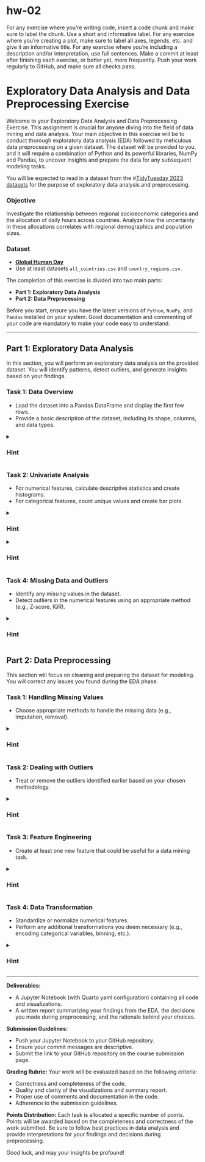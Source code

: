 # hw-02

For any exercise where you’re writing code, insert a code chunk and make
sure to label the chunk. Use a short and informative label. For any
exercise where you’re creating a plot, make sure to label all axes,
legends, etc. and give it an informative title. For any exercise where
you’re including a description and/or interpretation, use full
sentences. Make a commit at least after finishing each exercise, or
better yet, more frequently. Push your work regularly to GitHub, and make sure 
all checks pass.

# Exploratory Data Analysis and Data Preprocessing Exercise

Welcome to your Exploratory Data Analysis and Data Preprocessing Exercise. This assignment is crucial for anyone diving into the field of data mining and data analysis. Your main objective in this exercise will be to conduct thorough exploratory data analysis (EDA) followed by meticulous data preprocessing on a given dataset. The dataset will be provided to you, and it will require a combination of Python and its powerful libraries, NumPy and Pandas, to uncover insights and prepare the data for any subsequent modeling tasks.

You will be expected to read in a dataset from the #[TidyTuesday 2023 datasets](https://github.com/rfordatascience/tidytuesday/tree/master/data/2023) for the purpose of exploratory data analysis and preprocessing. 

### Objective
Investigate the relationship between regional socioeconomic categories and the allocation of daily hours across countries. Analyze how the uncertainty in these allocations correlates with regional demographics and population sizes.

### Dataset

- [**Global Human Day**](https://github.com/rfordatascience/tidytuesday/tree/master/data/2023/2023-09-12)
- Use at least datasets `all_countries.csv` and `country_regions.csv`. 

The completion of this exercise is divided into two main parts:

- **Part 1: Exploratory Data Analysis**
- **Part 2: Data Preprocessing**

Before you start, ensure you have the latest versions of `Python`, `NumPy`, and `Pandas` installed on your system. Good documentation and commenting of your code are mandatory to make your code easy to understand.

---

## Part 1: Exploratory Data Analysis 

In this section, you will perform an exploratory data analysis on the provided dataset. You will identify patterns, detect outliers, and generate insights based on your findings.

### Task 1: Data Overview 
- Load the dataset into a Pandas DataFrame and display the first few rows.
- Provide a basic description of the dataset, including its shape, columns, and data types.

<details>
  <summary><h3><b>Hint</b></h3></summary>

- Use functions like `.head()`, `.shape`, `.columns`, and `.dtypes` to get an overview of your DataFrame.
- Remember that `.info()` can be used to get a concise summary of the DataFrame including the non-null count and type of each column.

</details>

### Task 2: Univariate Analysis 
- For numerical features, calculate descriptive statistics and create histograms.
- For categorical features, count unique values and create bar plots.

<details>
  <summary><h3><b>Hint</b></h3></summary>

- Use `.describe()` for a quick statistical summary of the numerical features.
- Utilize `matplotlib` or `seaborn` libraries to create histograms (`hist()` or `sns.histplot()`).
- For categorical data, `value_counts()` can help in understanding the distribution of classes, and you can plot the results using `bar()` or `sns.countplot()`.

</details>

 

<details>
  <summary><h3><b>Hint</b></h3></summary>

- When creating scatter plots with `plt.scatter()` or `sns.scatterplot()`, it might be helpful to color points by a third categorical variable using the hue parameter in Seaborn.
- Use `sns.boxplot()` to create boxplots. Consider using the hue parameter if you have sub-categories within your categorical variable.

</details>

### Task 4: Missing Data and Outliers 
- Identify any missing values in the dataset.
- Detect outliers in the numerical features using an appropriate method (e.g., Z-score, IQR).

<details>
  <summary><h3><b>Hint</b></h3></summary>

- The `.isnull()` method chained with `.sum()` can help identify missing values.
- Consider using the `scipy.stats` module for Z-score computation or the `IQR` which is the range between the first and third quartile of your data distribution for outlier detection.

</details>

## Part 2: Data Preprocessing 

This section will focus on cleaning and preparing the dataset for modeling. You will correct any issues you found during the EDA phase.

### Task 1: Handling Missing Values 
- Choose appropriate methods to handle the missing data (e.g., imputation, removal).

<details>
  <summary><h3><b>Hint</b></h3></summary>

- Imputation methods could involve using `.fillna()` with measures like mean (`data.mean()`) for numerical columns and mode (`data.mode().iloc[0]`) for categorical columns.
- For removal, `.dropna()` is straightforward but consider the impact on your dataset size.

</details>

### Task 2: Dealing with Outliers 
- Treat or remove the outliers identified earlier based on your chosen methodology.

<details>
  <summary><h3><b>Hint</b></h3></summary>

- For outlier removal, you may use boolean indexing based on Z-scores or IQR to filter your data.
- If you don't want to remove outliers, consider transforming them using methods such as log transformation.

</details>

### Task 3: Feature Engineering 
- Create at least one new feature that could be useful for a data mining task.

<details>
  <summary><h3><b>Hint</b></h3></summary>

- Think about the domain knowledge related to your dataset that could suggest new features. For instance, if you have date-time information, extracting the day of the week could be useful.
- Also, combining features, if relevant, to create ratios or differences can often reveal useful insights.

</details>

### Task 4: Data Transformation 
- Standardize or normalize numerical features.
- Perform any additional transformations you deem necessary (e.g., encoding categorical variables, binning, etc.).

<details>
  <summary><h3><b>Hint</b></h3></summary>

- For scaling, `StandardScaler` or `MinMaxScaler` from `sklearn.preprocessing` can be applied to numerical features.
- For normalization, `np.log1p()` (log(1+x)) can help in managing skewed data.
- Use `pd.get_dummies()` or `LabelEncoder`/`OneHotEncoder` from `sklearn.preprocessing` for encoding categorical variables.

</details>

---

**Deliverables:**
- A Jupyter Notebook (with Quarto yaml configuration) containing all code and visualizations.
- A written report summarizing your findings from the EDA, the decisions you made during preprocessing, and the rationale behind your choices.

**Submission Guidelines:**
- Push your Jupyter Notebook to your GitHub repository.
- Ensure your commit messages are descriptive.
- Submit the link to your GitHub repository on the course submission page.

**Grading Rubric:**
Your work will be evaluated based on the following criteria:
- Correctness and completeness of the code.
- Quality and clarity of the visualizations and summary report.
- Proper use of comments and documentation in the code.
- Adherence to the submission guidelines.

**Points Distribution:**
Each task is allocated a specific number of points. Points will be awarded based on the completeness and correctness of the work submitted. Be sure to follow best practices in data analysis and provide interpretations for your findings and decisions during preprocessing.

Good luck, and may your insights be profound!
